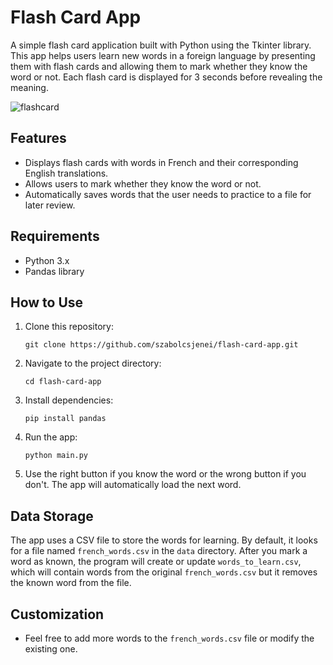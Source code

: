 # Flash Card App

A simple flash card application built with Python using the Tkinter library. This app helps users learn new words in a foreign language by presenting them with flash cards and allowing them to mark whether they know the word or not.
Each flash card is displayed for 3 seconds before revealing the meaning.

![flashcard](https://github.com/szabolcsjenei/flash-card-app/assets/131205642/779e1d09-6f9b-4df0-9d5c-7c7594e4710e)

## Features

- Displays flash cards with words in French and their corresponding English translations.
- Allows users to mark whether they know the word or not.
- Automatically saves words that the user needs to practice to a file for later review.

## Requirements

- Python 3.x
- Pandas library

## How to Use

1. Clone this repository:
   
   `git clone https://github.com/szabolcsjenei/flash-card-app.git`

2. Navigate to the project directory:
   
   `cd flash-card-app`

3. Install dependencies:
   
   `pip install pandas`

4. Run the app:
   
   `python main.py`

5. Use the right button if you know the word or the wrong button if you don't. The app will automatically load the next word.

## Data Storage

The app uses a CSV file to store the words for learning. By default, it looks for a file named `french_words.csv` in the `data` directory. After you mark a word as known, the program will create or update `words_to_learn.csv`, which will contain words from the original `french_words.csv` but it removes the known word from the file.

## Customization

- Feel free to add more words to the `french_words.csv` file or modify the existing one.
